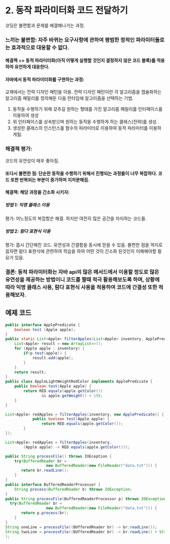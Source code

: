 # 2. 동작 파라미터화 코드 전달하기
코딩은 불편함과 문제를 해결해나가는 과정.

### 느끼는 불편함: 자주 바뀌는 요구사항에 관하여 평범한 정적인 파라미터들로는 효과적으로 대응할 수 없다.
#### 해결책 => 동적 파라미터화(아직 어떻게 실행할 것인지 결정하지 않은 코드 블록)를 적용하여 유연하게 대응한다.

#### 자바에서 동적 파라미터화를 구현하는 과정: 
교재에서는 전략 디자인 패턴을 이용. 전략 디자인 패턴이란 각 알고리즘을 캡슐화하는 알고리즘 패밀리를 정의해둔 다음 런타임에 알고리즘을 선택하는 기법.

1. 동작을 수행하기 위해 갖추길 원하는 형태를 가진 알고리즘 패밀리를 인터페이스를 이용하여 생성
2. 위 인터페이스를 상속받으며 원하는 동작을 수행하게 하는 클래스(전략)를 생성.
3. 생성한 클래스의 인스턴스를 함수의 파라미터로 이용하여 동적 파라미터를 이용하게됨.

### 해결책 평가:
코드의 유연성이 매우 좋아짐.
#### 또다시 불편한 점: 단순한 동작을 수행하기 위해서 진행되는 과정들이 너무 복잡하다. 코드 또한 반복되는 부분이 증가하며 지저분해짐.
#### 해결책: 해당 과정을 간소화 시키자:

##### 방법 1: 익명 클래스 이용
평가: 어느정도의 복잡함은 해결. 하지만 여전히 많은 공간을 차지하는 코드들.

##### 방법 2: 람다 표현식 이용
평가: 몹시 간단해진 코드. 유연성과 간결함을 동시에 얻을 수 있음. 
불편한 점을 억지로 꼽자면 람다 표현식에 관련하여 학습을 하여 어떤 것이 간소화 된것인지 이해해야할 필요가 있음.


### 결론: 동적 파라미터화는 자바 api의 많은 메서드에서 이용할 정도로 많은 유연성을 제공하는 방법이니 코드를 짤때 적극 활용해보도록 하며, 상황에 따라 익명 클래스 사용, 람다 표현식 사용을 적용하여 코드에 간결성 또한 적용해보자.

## 예제 코드
```java
public interface ApplePredicate { 
    boolean test (Apple apple);
}
public static List<Apple> filterApples(List<Apple> inventory, ApplePredicate p) {
    List<Apple> result = new ArrayList<>();
    for (Apple apple : inventory) {
        if(p.test(apple)) {
            result.add(apple);
        }
    }
    return result;
}
public class AppleLightWeightRedColor implements ApplePredicate {
    public boolean test(Apple apple) {
        return RED.equals(apple.getColor()) 
                && apple.getWeight() < 150;
    }
}

List<Apple> redApples = filterApples(inventory, new ApplePredicate() {
            public boolean test(Apple apple) {
                return RED.equals(apple.getColor());
        }
});

List<Apple> redApples = filterApples(inventory,
        (Apple apple) -> RED.equals(apple.getColor()));
```

```java
public String processFile() throws IOEception {
	try(BufferedReader br = 
                  new BufferedReader(new FileReader("data.txt"))) {
	   return br.readLine();	
    }
}
public interface BufferedReaderProcessor {
	String process(BufferedReader b) throws IOException;
}
public String processFile(BufferedReaderProcessor p) throws IOException {
  try(BufferedReader br = 
                  new BufferedReader(new FileReader("data.txt"))) {
	   return p.process(br);	
    }
}
String oneLine = processFile((BUfferedReader br) -> br.readLine()); 
String twoLine = processFile((BUfferedReader br) -> br.readLine() + String oneLine = processFile((BUfferedReader br) -> br.readLine()); 
);
```
